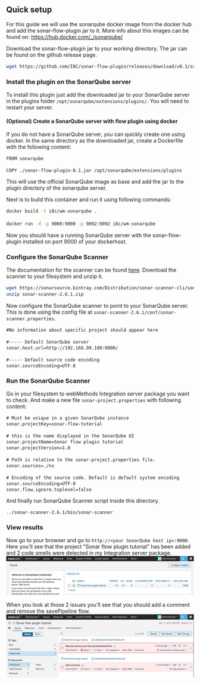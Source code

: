 ## Quick setup

For this guide we will use the sonarqube docker image from the docker hub and add the sonar-flow-plugin jar to it. More info about this images can be found on: https://hub.docker.com/_/sonarqube/

Download the sonar-flow-plugin jar to your working directory. The jar can be found on the github release page.

```sh
wget https://github.com/I8C/sonar-flow-plugin/releases/download/v0.1/sonar-flow-plugin-0.1.jar
```
### Install the plugin on the SonarQube server

To install this plugin just add the downloaded jar to your SonarQube server in the plugins folder `/opt/sonarqube/extensions/plugins/`. You will need to restart your server.

#### (Optional) Create a SonarQube server with flow plugin using docker

If you do not have a SonarQube server, you can quickly create one using docker. In the same directory as the downloaded jar, create a Dockerfile with the following content:

```
FROM sonarqube

COPY ./sonar-flow-plugin-0.1.jar /opt/sonarqube/extensions/plugins
```
This will use the official SonarQube image as base and add the jar to the plugin directory of the sonarqube server.

Next is to build this container and run it using following commands:

```sh
docker build -t i8c/wm-sonarqube .

docker run -d -p 9000:9000 -p 9092:9092 i8c/wm-sonarqube
```

Now you should have a running SonarQube server with the sonar-flow-plugin installed on port 9000 of your dockerhost.

### Configure the SonarQube Scanner

The documentation for the scanner can be found [here](http://docs.sonarqube.org/display/SCAN/Analyzing+with+SonarQube+Scanner).
Download the scanner to your filesystem and unzip it.

```sh
wget https://sonarsource.bintray.com/Distribution/sonar-scanner-cli/sonar-scanner-2.6.1.zip
unzip sonar-scanner-2.6.1.zip
```

Now configure the SonarQube scanner to point to your SonarQube server. This is done using the config file at `sonar-scanner-2.6.1/conf/sonar-scanner.properties`.

```
#No information about specific project should appear here

#----- Default SonarQube server
sonar.host.url=http://192.168.99.100:9000/

#----- Default source code encoding
sonar.sourceEncoding=UTF-8
```

### Run the SonarQube Scanner

Go in your filesystem to webMethods Integration server package you want to check. And make a new file `sonar-project.properties` with following content:

```
# Must be unique in a given SonarQube instance
sonar.projectKey=sonar-flow-tutorial

# this is the name displayed in the SonarQube UI
sonar.projectName=Sonar flow plugin tutorial
sonar.projectVersion=1.0

# Path is relative to the sonar-project.properties file. 
sonar.sources=./ns

# Encoding of the source code. Default is default system encoding
sonar.sourceEncoding=UTF-8
sonar.flow.ignore.toplevel=false
```

And finally run SonarQube Scanner script inside this directory.

```
../sonar-scanner-2.6.1/bin/sonar-scanner
```

### View results

Now go to your browser and go to `http://<your SonarQube host ip>:9000`. Here you'll see that the project "Sonar flow plugin tutorial" has been added and 2 code smells were detected in my Integration server package.
![sonar gui projects view](assets/setup/sonar-gui-project-view.png)

When you look at those 2 issues you'll see that you should add a comment and remove the savePipeline flow.
![sonar gui issues view](assets/setup/sonar-gui-issues-view.png)


